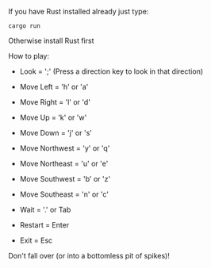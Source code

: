 If you have Rust installed already just type:

    cargo run

Otherwise install Rust first

How to play:

* Look = ';' (Press a direction key to look in that direction)

* Move Left = 'h' or 'a'

* Move Right = 'l' or 'd'

* Move Up = 'k' or 'w'

* Move Down = 'j' or 's'

* Move Northwest = 'y' or 'q'

* Move Northeast = 'u' or 'e'

* Move Southwest = 'b' or 'z'

* Move Southeast = 'n' or 'c'

* Wait = '.' or Tab

* Restart = Enter

* Exit = Esc

Don't fall over (or into a bottomless pit of spikes)!
